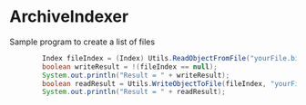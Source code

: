 # ArchiveIndexer
Sample program to create a list of files

```java
        Index fileIndex = (Index) Utils.ReadObjectFromFile("yourFile.bin");
        boolean writeResult = !(fileIndex == null);
        System.out.println("Result = " + writeResult);
        boolean readResult = Utils.WriteObjectToFile(fileIndex, "yourFile.bin");
        System.out.println("Result = " + readResult);
```
